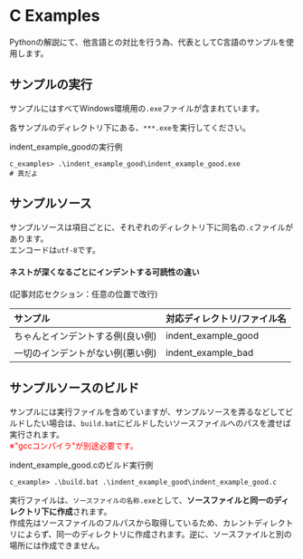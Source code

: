 # C Examples

Pythonの解説にて、他言語との対比を行う為、代表としてC言語のサンプルを使用します。

## サンプルの実行

サンプルにはすべてWindows環境用の`.exe`ファイルが含まれています。

各サンプルのディレクトリ下にある、`***.exe`を実行してください。

indent_example_goodの実行例
```
c_examples> .\indent_example_good\indent_example_good.exe
# 真だよ
```

## サンプルソース

サンプルソースは項目ごとに、それぞれのディレクトリ下に同名の`.c`ファイルがあります。  
エンコードは`utf-8`です。

#### ネストが深くなるごとにインデントする可読性の違い

(記事対応セクション：任意の位置で改行)

| サンプル | 対応ディレクトリ/ファイル名 |
| :-- | :-- |
| ちゃんとインデントする例(良い例) | indent_example_good |
| 一切のインデントがない例(悪い例) | indent_example_bad |

## サンプルソースのビルド

サンプルには実行ファイルを含めていますが、サンプルソースを弄るなどしてビルドしたい場合は、`build.bat`にビルドしたいソースファイルへのパスを渡せば実行されます。  
<span style="color:red">※"gccコンパイラ"が別途必要です。</span>

indent_example_good.cのビルド実行例
```
c_example> .\build.bat .\indent_example_good\indent_example_good.c
```
実行ファイルは、`ソースファイルの名称.exe`として、**ソースファイルと同一のディレクトリ下に作成**されます。  
作成先はソースファイルのフルパスから取得しているため、カレントディレクトリによらず、同一のディレクトリに作成されます。逆に、ソースファイルと別の場所には作成できません。

